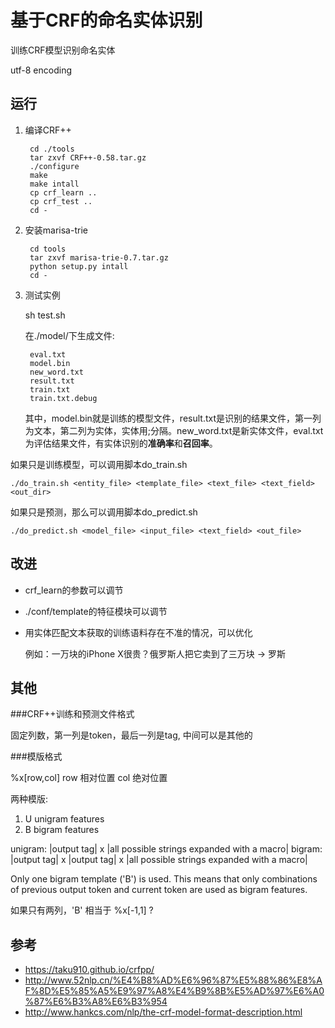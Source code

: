
# 基于CRF的命名实体识别

训练CRF模型识别命名实体

utf-8 encoding

## 运行

1. 编译CRF++

	    cd ./tools
	    tar zxvf CRF++-0.58.tar.gz
	    ./configure
	    make
	    make intall
	    cp crf_learn ..
	    cp crf_test ..
	    cd -

2. 安装marisa-trie

	    cd tools
	    tar zxvf marisa-trie-0.7.tar.gz
	    python setup.py intall
	    cd -

3. 测试实例

	sh test.sh

	在./model/下生成文件:

	    eval.txt
	    model.bin
	    new_word.txt
	    result.txt
	    train.txt
	    train.txt.debug

	其中，model.bin就是训练的模型文件，result.txt是识别的结果文件，第一列为文本，第二列为实体，实体用;分隔。new_word.txt是新实体文件，eval.txt为评估结果文件，有实体识别的**准确率**和**召回率**。


如果只是训练模型，可以调用脚本do_train.sh

	./do_train.sh <entity_file> <template_file> <text_file> <text_field> <out_dir>

如果只是预测，那么可以调用脚本do_predict.sh

	./do_predict.sh <model_file> <input_file> <text_field> <out_file>

## 改进

+ crf_learn的参数可以调节
+ ./conf/template的特征模块可以调节
+ 用实体匹配文本获取的训练语料存在不准的情况，可以优化

    例如：一万块的iPhone X很贵？俄罗斯人把它卖到了三万块 -> 罗斯


## 其他

###CRF++训练和预测文件格式

固定列数，第一列是token，最后一列是tag, 中间可以是其他的

###模版格式

%x[row,col] 
row 相对位置
col 绝对位置

两种模版:

1. U unigram features
2. B bigram features

unigram: |output tag| x |all possible strings expanded with a macro|
bigram: |output tag| x |output tag| x |all possible strings expanded with a macro|

Only one bigram template ('B') is used. This means that only combinations of previous output token and current token are used as bigram features. 

如果只有两列，'B' 相当于 %x[-1,1] ?

## 参考

+ https://taku910.github.io/crfpp/
+ http://www.52nlp.cn/%E4%B8%AD%E6%96%87%E5%88%86%E8%AF%8D%E5%85%A5%E9%97%A8%E4%B9%8B%E5%AD%97%E6%A0%87%E6%B3%A8%E6%B3%954
+ http://www.hankcs.com/nlp/the-crf-model-format-description.html
